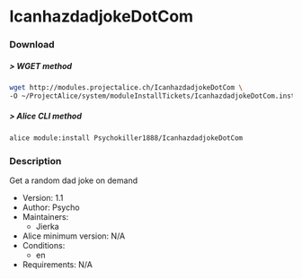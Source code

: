 # IcanhazdadjokeDotCom

### Download

##### > WGET method
```bash
wget http://modules.projectalice.ch/IcanhazdadjokeDotCom \
-O ~/ProjectAlice/system/moduleInstallTickets/IcanhazdadjokeDotCom.install
```

##### > Alice CLI method
```bash
alice module:install Psychokiller1888/IcanhazdadjokeDotCom
```

### Description
Get a random dad joke on demand

- Version: 1.1
- Author: Psycho
- Maintainers:
  - Jierka
- Alice minimum version: N/A
- Conditions:
  - en
- Requirements: N/A
